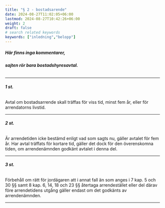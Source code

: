 ```yaml
---
title: "§ 2 - bostadsarende"
date: 2024-08-27T11:02:05+06:00
lastmod: 2024-08-27T10:42:26+06:00
weight: 2
draft: false
# search related keywords
keywords: ["inledning","belopp"]
---
```


##### **Här finns inga kommentarer,**

###### **sajten rör bara bostadshyresavtal.**

---

###### **1 st.**
Avtal om bostadsarrende skall träffas för viss tid, minst fem år, eller för arrendatorns livstid.

---

###### **2 st.**
Är arrendetiden icke bestämd enligt vad som sagts nu, gäller avtalet för fem år. Har avtal träffats för kortare tid, gäller det dock för den överenskomna tiden, om arrendenämnden godkänt avtalet i denna del.

---

###### **3 st.**
Förbehåll om rätt för jordägaren att i annat fall än som anges i 7 kap. 5 och 30 §§ samt 8 kap. 6, 14, 18 och 23 §§ återtaga arrendestället eller del därav före arrendetidens utgång gäller endast om det godkänts av arrendenämnden.

---
